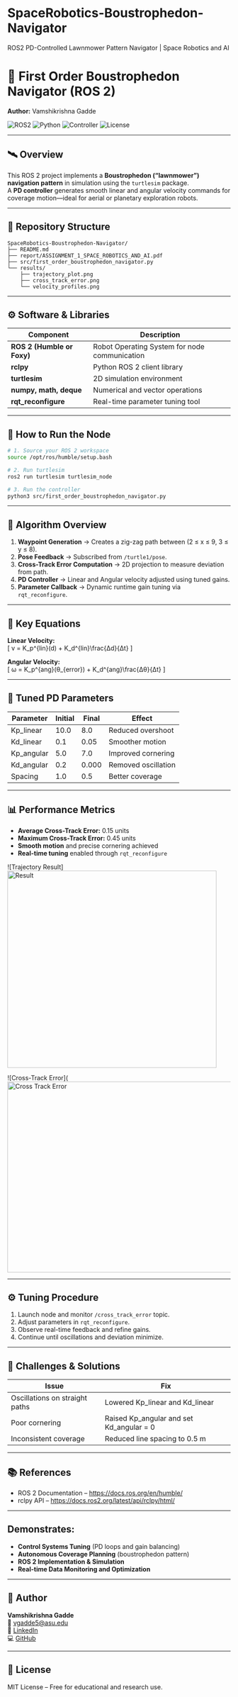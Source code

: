 # SpaceRobotics-Boustrophedon-Navigator
ROS2 PD-Controlled Lawnmower Pattern Navigator | Space Robotics and AI
# 🤖 First Order Boustrophedon Navigator (ROS 2) 
**Author:** Vamshikrishna Gadde  

![ROS2](https://img.shields.io/badge/Framework-ROS2-blue)
![Python](https://img.shields.io/badge/Language-Python3-yellow)
![Controller](https://img.shields.io/badge/Type-PD_Controller-green)
![License](https://img.shields.io/badge/License-MIT-lightgrey)

---

## 🛰️ Overview
This ROS 2 project implements a **Boustrophedon (“lawnmower”) navigation pattern** in simulation using the `turtlesim` package.  
A **PD controller** generates smooth linear and angular velocity commands for coverage motion—ideal for aerial or planetary exploration robots.

---

## 🧩 Repository Structure
```
SpaceRobotics-Boustrophedon-Navigator/
├── README.md
├── report/ASSIGNMENT_1_SPACE_ROBOTICS_AND_AI.pdf
├── src/first_order_boustrophedon_navigator.py
└── results/
    ├── trajectory_plot.png
    ├── cross_track_error.png
    └── velocity_profiles.png
```

---

## ⚙️ Software & Libraries
| Component | Description |
|------------|-------------|
| **ROS 2 (Humble or Foxy)** | Robot Operating System for node communication |
| **rclpy** | Python ROS 2 client library |
| **turtlesim** | 2D simulation environment |
| **numpy, math, deque** | Numerical and vector operations |
| **rqt_reconfigure** | Real-time parameter tuning tool |

---

## 🚀 How to Run the Node
```bash
# 1. Source your ROS 2 workspace
source /opt/ros/humble/setup.bash

# 2. Run turtlesim
ros2 run turtlesim turtlesim_node

# 3. Run the controller
python3 src/first_order_boustrophedon_navigator.py
```

---

## 🧠 Algorithm Overview
1. **Waypoint Generation** → Creates a zig-zag path between (2 ≤ x ≤ 9, 3 ≤ y ≤ 8).  
2. **Pose Feedback** → Subscribed from `/turtle1/pose`.  
3. **Cross-Track Error Computation** → 2D projection to measure deviation from path.  
4. **PD Controller** → Linear and Angular velocity adjusted using tuned gains.  
5. **Parameter Callback** → Dynamic runtime gain tuning via `rqt_reconfigure`.

---

## 🧩 Key Equations
**Linear Velocity:**  
\[
v = K_p^{lin}(d) + K_d^{lin}\frac{Δd}{Δt}
\]

**Angular Velocity:**  
\[
ω = K_p^{ang}(θ_{error}) + K_d^{ang}\frac{Δθ}{Δt}
\]

---

## 🔧 Tuned PD Parameters
| Parameter | Initial | Final | Effect |
|------------|----------|--------|--------|
| Kp_linear | 10.0 | 8.0 | Reduced overshoot |
| Kd_linear | 0.1 | 0.05 | Smoother motion |
| Kp_angular | 5.0 | 7.0 | Improved cornering |
| Kd_angular | 0.2 | 0.000 | Removed oscillation |
| Spacing | 1.0 | 0.5 | Better coverage |

---

## 📊 Performance Metrics
- **Average Cross-Track Error:** 0.15 units  
- **Maximum Cross-Track Error:** 0.45 units  
- **Smooth motion** and precise cornering achieved  
- **Real-time tuning** enabled through `rqt_reconfigure`

![Trajectory Result] <img width="472" height="445" alt="Result" src="https://github.com/user-attachments/assets/1ad6b577-89fe-4e8e-ba4f-0ff31ddbaad7" />

![Cross-Track Error](<img width="861" height="431" alt="Cross Track Error" src="https://github.com/user-attachments/assets/54a14042-c9ef-4b55-a92f-49dd5bfed6ad" />


---

## ⚙️ Tuning Procedure
1. Launch node and monitor `/cross_track_error` topic.  
2. Adjust parameters in `rqt_reconfigure`.  
3. Observe real-time feedback and refine gains.  
4. Continue until oscillations and deviation minimize.

---

## 🧠 Challenges & Solutions
| Issue | Fix |
|--------|-----|
| Oscillations on straight paths | Lowered Kp_linear and Kd_linear |
| Poor cornering | Raised Kp_angular and set Kd_angular = 0 |
| Inconsistent coverage | Reduced line spacing to 0.5 m |

---

## 📚 References
- ROS 2 Documentation – <https://docs.ros.org/en/humble/>  
- rclpy API – <https://docs.ros2.org/latest/api/rclpy/html/>  

---

## Demonstrates:
- **Control Systems Tuning** (PD loops and gain balancing)  
- **Autonomous Coverage Planning** (boustrophedon pattern)  
- **ROS 2 Implementation & Simulation**  
- **Real-time Data Monitoring and Optimization**

---

## 👤 Author
**Vamshikrishna Gadde**  
📧 vgadde5@asu.edu  
🔗 [LinkedIn](https://www.linkedin.com/in/vamshikrishna-gadde9999/)  
💻 [GitHub](https://github.com/GVK-Engine/VAMSHIKRISHNA-GADDE)

---

## 🪪 License
MIT License – Free for educational and research use.
